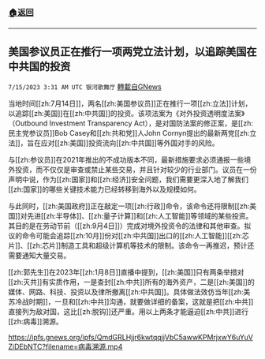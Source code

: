 ###  [:house:返回](README.md)
---


## 美国参议员正在推行一项两党立法计划，以追踪美国在中共国的投资
`7/15/2023 3:31 AM UTC 银河歌舞厅` [轉載自GNews](https://gnews.org/articles/1462053)

当地时间[[zh:7月14日]]，两名[[zh:美国参议员]]正在推行一项[[zh:立法]]计划，以追踪[[zh:美国]]在[[zh:中共国]]的投资。该项法案为《对外投资透明度法案》（Outbound Investment Transparency Act），是对国防法案的修正案，是[[zh:民主党参议员]]Bob Casey和[[zh:共和党]]人John Cornyn提出的最新两党[[zh:立法]]，旨在应对[[zh:美国]]投资流向[[zh:中共国]]等外国对手的风险。

与[[zh:参议员]]在2021年推出的不成功版本不同，最新措施要求必须通报一些境外投资，而不仅仅是审查或禁止某些交易，并且针对较少的行业部门。议员在一份声明中说，作为[[zh:国家]]和[[zh:经济]]安全问题，我们需要更深入地了解我们[[zh:国家]]的哪些关键技术能力已经转移到海外以及规模如何。

与此同时，[[zh:美国政府]]正在敲定一项[[zh:行政]]命令，该命令还将限制[[zh:美国]]对先进[[zh:半导体]]、[[zh:量子计算]]和[[zh:人工智能]]等领域的某些投资。其目的是在劳动节前（[[zh:9月4日]]）完成对境外投资令的法律和其他审查。拟议的命令可能会追踪[[zh:10月]]份对[[zh:中共国]]出口的[[zh:人工智能]][[zh:芯片]]、[[zh:芯片]]制造工具和超级计算机等技术的限制。该命令一再推迟，预计还需要通知大量交易。

[[zh:郭先生]]在2023年[[zh:1月8日]]直播中提到，[[zh:美国]]只有两条举措对[[zh:灭共]]有实质作用，一是查封[[zh:中共]]所有的海外资产，二是[[zh:美国]]的媒体、网路、科技、投资以及律所撤离[[zh:中共国]]。具体做法效仿当年[[zh:美苏冷战时期]]，一旦和[[zh:中共]]沟通，就要做详细的备案，这就是把[[zh:中共]]直接列为敌对国，这比[[zh:脱钩]]还严重。用以上两条才能逼迫[[zh:中共]]进行[[zh:病毒]]溯源。

https://ipfs.gnews.org/ipfs/QmdGRLHjjr6kwtqqjjVbC5awwKPMrjxwY6uYuVZiDEbNTC?filename=病毒溯源.mp4
